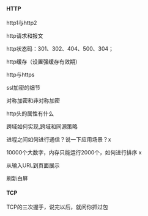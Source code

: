 #### HTTP

http1与http2

http请求和报文

http状态码：301、302、404、500、304；

http缓存（设置强缓存有效期）

http与https

ssl加密的细节

对称加密和非对称加密

http头的属性有什么



跨域如何实现,跨域和同源策略

进程之间如何进行通信？说一下应用场景？x

10000个大数字，内存只能运行2000个，如何进行排序 x

从输入URL到页面展示

刷新白屏

#### TCP

TCP的三次握手，说完以后，就问你抓过包
